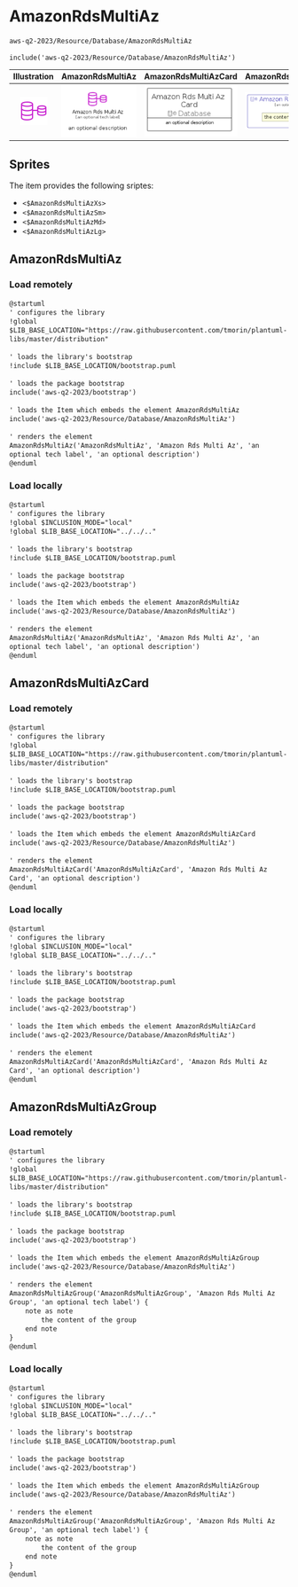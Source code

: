 # AmazonRdsMultiAz


```text
aws-q2-2023/Resource/Database/AmazonRdsMultiAz
```

```text
include('aws-q2-2023/Resource/Database/AmazonRdsMultiAz')
```



| Illustration | AmazonRdsMultiAz | AmazonRdsMultiAzCard | AmazonRdsMultiAzGroup |
| :---: | :---: | :---: | :---: |
| ![illustration for Illustration](../../../aws-q2-2023/Resource/Database/AmazonRdsMultiAz.png) | ![illustration for AmazonRdsMultiAz](../../../aws-q2-2023/Resource/Database/AmazonRdsMultiAz.Local.png) | ![illustration for AmazonRdsMultiAzCard](../../../aws-q2-2023/Resource/Database/AmazonRdsMultiAzCard.Local.png) | ![illustration for AmazonRdsMultiAzGroup](../../../aws-q2-2023/Resource/Database/AmazonRdsMultiAzGroup.Local.png) |



## Sprites
The item provides the following sriptes:

- `<$AmazonRdsMultiAzXs>`
- `<$AmazonRdsMultiAzSm>`
- `<$AmazonRdsMultiAzMd>`
- `<$AmazonRdsMultiAzLg>`





## AmazonRdsMultiAz

### Load remotely
```plantuml
@startuml
' configures the library
!global $LIB_BASE_LOCATION="https://raw.githubusercontent.com/tmorin/plantuml-libs/master/distribution"

' loads the library's bootstrap
!include $LIB_BASE_LOCATION/bootstrap.puml

' loads the package bootstrap
include('aws-q2-2023/bootstrap')

' loads the Item which embeds the element AmazonRdsMultiAz
include('aws-q2-2023/Resource/Database/AmazonRdsMultiAz')

' renders the element
AmazonRdsMultiAz('AmazonRdsMultiAz', 'Amazon Rds Multi Az', 'an optional tech label', 'an optional description')
@enduml
```

### Load locally
```plantuml
@startuml
' configures the library
!global $INCLUSION_MODE="local"
!global $LIB_BASE_LOCATION="../../.."

' loads the library's bootstrap
!include $LIB_BASE_LOCATION/bootstrap.puml

' loads the package bootstrap
include('aws-q2-2023/bootstrap')

' loads the Item which embeds the element AmazonRdsMultiAz
include('aws-q2-2023/Resource/Database/AmazonRdsMultiAz')

' renders the element
AmazonRdsMultiAz('AmazonRdsMultiAz', 'Amazon Rds Multi Az', 'an optional tech label', 'an optional description')
@enduml
```

## AmazonRdsMultiAzCard

### Load remotely
```plantuml
@startuml
' configures the library
!global $LIB_BASE_LOCATION="https://raw.githubusercontent.com/tmorin/plantuml-libs/master/distribution"

' loads the library's bootstrap
!include $LIB_BASE_LOCATION/bootstrap.puml

' loads the package bootstrap
include('aws-q2-2023/bootstrap')

' loads the Item which embeds the element AmazonRdsMultiAzCard
include('aws-q2-2023/Resource/Database/AmazonRdsMultiAz')

' renders the element
AmazonRdsMultiAzCard('AmazonRdsMultiAzCard', 'Amazon Rds Multi Az Card', 'an optional description')
@enduml
```

### Load locally
```plantuml
@startuml
' configures the library
!global $INCLUSION_MODE="local"
!global $LIB_BASE_LOCATION="../../.."

' loads the library's bootstrap
!include $LIB_BASE_LOCATION/bootstrap.puml

' loads the package bootstrap
include('aws-q2-2023/bootstrap')

' loads the Item which embeds the element AmazonRdsMultiAzCard
include('aws-q2-2023/Resource/Database/AmazonRdsMultiAz')

' renders the element
AmazonRdsMultiAzCard('AmazonRdsMultiAzCard', 'Amazon Rds Multi Az Card', 'an optional description')
@enduml
```

## AmazonRdsMultiAzGroup

### Load remotely
```plantuml
@startuml
' configures the library
!global $LIB_BASE_LOCATION="https://raw.githubusercontent.com/tmorin/plantuml-libs/master/distribution"

' loads the library's bootstrap
!include $LIB_BASE_LOCATION/bootstrap.puml

' loads the package bootstrap
include('aws-q2-2023/bootstrap')

' loads the Item which embeds the element AmazonRdsMultiAzGroup
include('aws-q2-2023/Resource/Database/AmazonRdsMultiAz')

' renders the element
AmazonRdsMultiAzGroup('AmazonRdsMultiAzGroup', 'Amazon Rds Multi Az Group', 'an optional tech label') {
    note as note
        the content of the group
    end note
}
@enduml
```

### Load locally
```plantuml
@startuml
' configures the library
!global $INCLUSION_MODE="local"
!global $LIB_BASE_LOCATION="../../.."

' loads the library's bootstrap
!include $LIB_BASE_LOCATION/bootstrap.puml

' loads the package bootstrap
include('aws-q2-2023/bootstrap')

' loads the Item which embeds the element AmazonRdsMultiAzGroup
include('aws-q2-2023/Resource/Database/AmazonRdsMultiAz')

' renders the element
AmazonRdsMultiAzGroup('AmazonRdsMultiAzGroup', 'Amazon Rds Multi Az Group', 'an optional tech label') {
    note as note
        the content of the group
    end note
}
@enduml
```


